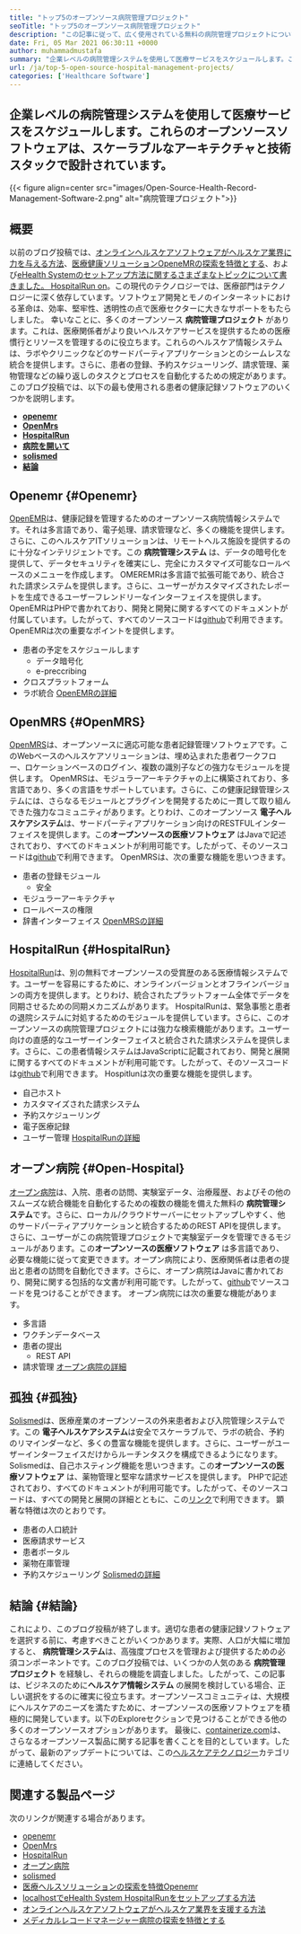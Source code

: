 ```yaml
---
title: "トップ5のオープンソース病院管理プロジェクト" 
seoTitle: "トップ5のオープンソース病院管理プロジェクト" 
description: "この記事に従って、広く使用されている無料の病院管理プロジェクトについて学びます。これらのソリューションは、医療行為を組織するための統合されたプラットフォームを提供します。" 
date: Fri, 05 Mar 2021 06:30:11 +0000
author: muhammadmustafa
summary: "企業レベルの病院管理システムを使用して医療サービスをスケジュールします。これらのオープンソースソフトウェアは、スケーラブルなアーキテクチャと技術スタックで設計されています。" 
url: /ja/top-5-open-source-hospital-management-projects/
categories: ['Healthcare Software']
---
```


## 企業レベルの病院管理システムを使用して医療サービスをスケジュールします。これらのオープンソースソフトウェアは、スケーラブルなアーキテクチャと技術スタックで設計されています。

{{< figure align=center src="images/Open-Source-Health-Record-Management-Software-2.png" alt="病院管理プロジェクト">}}


## 概要
以前のブログ投稿では、[オンラインヘルスケアソフトウェアがヘルスケア業界に力を与える方法][1]、[医療健康ソリューションOpeneMRの探索を特徴とする][2]、および[eHealth Systemのセットアップ方法に関するさまざまなトピックについて書きました。 HospitalRun on][3]。この現代のテクノロジーでは、医療部門はテクノロジーに深く依存しています。ソフトウェア開発とモノのインターネットにおける革命は、効率、堅牢性、透明性の点で医療セクターに大きなサポートをもたらしました。
幸いなことに、多くのオープンソース **病院管理プロジェクト** があります。これは、医療関係者がより良いヘルスケアサービスを提供するための医療慣行とリソースを管理するのに役立ちます。これらのヘルスケア情報システムは、ラボやクリニックなどのサードパーティアプリケーションとのシームレスな統合を提供します。さらに、患者の登録、予約スケジューリング、請求管理、薬物管理などの繰り返しのタスクとプロセスを自動化するための規定があります。このブログ投稿では、以下の最も使用される患者の健康記録ソフトウェアのいくつかを説明します。
* **[openemr][4]** 
* **[OpenMrs][5]** 
* **[HospitalRun][6]** 
* **[病院を開いて][7]** 
* **[solismed][8]** 
* **[結論][9]** 

## Openemr {#Openemr}

[OpenEMR][10]は、健康記録を管理するためのオープンソース病院情報システムです。それは多言語であり、電子処理、請求管理など、多くの機能を提供します。さらに、このヘルスケアITソリューションは、リモートヘルス施設を提供するのに十分なインテリジェントです。この **病院管理システム** は、データの暗号化を提供して、データセキュリティを確実にし、完全にカスタマイズ可能なロールベースのメニューを作成します。 OMEREMRは多言語で拡張可能であり、統合された請求システムを提供します。さらに、ユーザーがカスタマイズされたレポートを生成できるユーザーフレンドリーなインターフェイスを提供します。 OpenEMRはPHPで書かれており、開発と開発に関するすべてのドキュメントが付属しています。したがって、すべてのソースコードは[github][11]で利用できます。
OpenEMRは次の重要なポイントを提供します。
* 患者の予定をスケジュールします
  * データ暗号化
  * e-preccribing
* クロスプラットフォーム
* ラボ統合
[OpenEMRの詳細][12]

## OpenMRS {#OpenMRS}

[OpenMRS][13]は、オープンソースに適応可能な患者記録管理ソフトウェアです。このWebベースのヘルスケアソリューションは、埋め込まれた患者ワークフロー、ロケーションベースのログイン、複数の識別子などの強力なモジュールを提供します。 OpenMRSは、モジュラーアーキテクチャの上に構築されており、多言語であり、多くの言語をサポートしています。さらに、この健康記録管理システムには、さらなるモジュールとプラグインを開発するために一貫して取り組んできた強力なコミュニティがあります。とりわけ、このオープンソース **電子ヘルスケアシステム**は、サードパーティアプリケーション向けのRESTFULインターフェイスを提供します。この**オープンソースの医療ソフトウェア** はJavaで記述されており、すべてのドキュメントが利用可能です。したがって、そのソースコードは[github][14]で利用できます。
OpenMRSは、次の重要な機能を思いつきます。
* 患者の登録モジュール
  * 安全
* モジュラーアーキテクチャ
* ロールベースの権限
* 辞書インターフェイス
[OpenMRSの詳細][15]

## HospitalRun {#HospitalRun}

[HospitalRun][16]は、別の無料でオープンソースの受賞歴のある医療情報システムです。ユーザーを容易にするために、オンラインバージョンとオフラインバージョンの両方を提供します。とりわけ、統合されたプラットフォーム全体でデータを同期させるための同期メカニズムがあります。 HospitalRunは、緊急事態と患者の退院システムに対処するためのモジュールを提供しています。さらに、このオープンソースの病院管理プロジェクトには強力な検索機能があります。ユーザー向けの直感的なユーザーインターフェイスと統合された請求システムを提供します。さらに、この患者情報システムはJavaScriptに記載されており、開発と展開に関するすべてのドキュメントが利用可能です。したがって、そのソースコードは[github][17]で利用できます。
Hospitlunは次の重要な機能を提供します。
* 自己ホスト
* カスタマイズされた請求システム
* 予約スケジューリング
* 電子医療記録
* ユーザー管理
[HospitalRunの詳細][18]

## オープン病院 {#Open-Hospital}

[オープン病院][19]は、入院、患者の訪問、実験室データ、治療履歴、およびその他のスムーズな統合機能を自動化するための複数の機能を備えた無料の **病院管理システム**です。さらに、ローカル/クラウドサーバーにセットアップしやすく、他のサードパーティアプリケーションと統合するためのREST APIを提供します。さらに、ユーザーがこの病院管理プロジェクトで実験室データを管理できるモジュールがあります。この**オープンソースの医療ソフトウェア** は多言語であり、必要な機能に従って変更できます。オープン病院により、医療関係者は患者の提出と患者の訪問を自動化できます。さらに、オープン病院はJavaに書かれており、開発に関する包括的な文書が利用可能です。したがって、[github][20]でソースコードを見つけることができます。
オープン病院には次の重要な機能があります。
* 多言語
* ワクチンデータベース
* 患者の提出
  * REST API
* 請求管理
[オープン病院の詳細][21]

## 孤独 {#孤独}

[Solismed][22]は、医療産業のオープンソースの外来患者および入院管理システムです。この **電子ヘルスケアシステム**は安全でスケーラブルで、ラボの統合、予約のリマインダーなど、多くの豊富な機能を提供します。さらに、ユーザーがユーザーインターフェイスだけからルーチンタスクを構成できるようになります。 Solismedは、自己ホスティング機能を思いつきます。この**オープンソースの医療ソフトウェア** は、薬物管理と堅牢な請求サービスを提供します。 PHPで記述されており、すべてのドキュメントが利用可能です。したがって、そのソースコードは、すべての開発と展開の詳細とともに、この[リンク][23]で利用できます。
顕著な特徴は次のとおりです。
* 患者の人口統計
* 医療請求サービス
* 患者ポータル
* 薬物在庫管理
* 予約スケジューリング
[Solismedの詳細][24]

## 結論 {#結論}

これにより、このブログ投稿が終了します。適切な患者の健康記録ソフトウェアを選択する前に、考慮すべきことがいくつかあります。実際、人口が大幅に増加すると、 **病院管理システム**は、高強度プロセスを管理および提供するための必須コンポーネントです。このブログ投稿では、いくつかの人気のある **病院管理プロジェクト** を経験し、それらの機能を調査しました。したがって、この記事は、ビジネスのために**ヘルスケア情報システム** の展開を検討している場合、正しい選択をするのに確実に役立ちます。オープンソースコミュニティは、大規模にヘルスケアのニーズを満たすために、オープンソースの医療ソフトウェアを積極的に開発しています。以下のExploreセクションで見つけることができる他の多くのオープンソースオプションがあります。
最後に、[containerize.com][25]は、さらなるオープンソース製品に関する記事を書くことを目的としています。したがって、最新のアップデートについては、この[ヘルスケアテクノロジー][26]カテゴリに連絡してください。

## 関連する製品ページ
次のリンクが関連する場合があります。
  * [openemr][27]
  * [OpenMrs][28]
  * [HospitalRun][18]
  * [オープン病院][21]
  * [solismed][24]
  * [医療ヘルスソリューションの探索を特徴Openemr][2]
  * [localhostでeHealth System HospitalRunをセットアップする方法][3]
  * [オンラインヘルスケアソフトウェアがヘルスケア業界を支援する方法][1]
  * [メディカルレコードマネージャー病院の探索を特徴とする][29]



[1]: https://blog.containerize.com/2021/02/12/how-online-healthcare-software-empowers-healthcare-industry/
[2]: https://blog.containerize.com/healthcare-software/open-source-medical-software-openemr-features/
[3]: https://blog.containerize.com/healthcare-software/how-to-install-hospitalrun-hospital-management-system/
[4]: #OpenEMR
[5]: #OpenMRS
[6]: #Hospitalrun
[7]: #Open-Hospital
[8]: #Solismed
[9]: #Conclusion
[10]: https://products.containerize.com/healthcare-technologies/openemr/
[11]: https://github.com/OpenShot/openshot-qt
[12]: https://www.open-emr.org/
[13]: https://products.containerize.com/healthcare-technologies/openmrs/
[14]: https://github.com/openmrs/openmrs-core
[15]: https://products.containerize.com/healthcare-technologies/openmrs
[16]: https://products.containerize.com/healthcare-technologies/hospitalrun/
[17]: https://github.com/HospitalRun/hospitalrun
[18]: https://products.containerize.com/healthcare-technologies/hospitalrun
[19]: https://products.containerize.com/healthcare-technologies/open-hospital/
[20]: https://github.com/informatici/openhospital
[21]: https://products.containerize.com/healthcare-technologies/open-hospital
[22]: https://products.containerize.com/healthcare-technologies/solismed/
[23]: https://www.solismed.com/startup.html
[24]: https://products.containerize.com/healthcare-technologies/solismed
[25]: https://www.containerize.com/
[26]: https://products.containerize.com/healthcare-technologies/
[27]: https://products.containerize.com/health-care-technologies/openemr
[28]: https://products.containerize.com/health-care-technologies/openmrs
[29]: https://blog.containerize.com/healthcare-software/features-exploration-of-medical-record-manager-hospitalrun/
